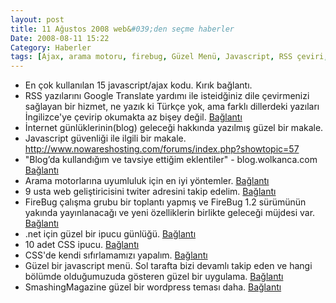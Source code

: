 ```yaml
---
layout: post
title: 11 Ağustos 2008 web&#039;den seçme haberler
Date: 2008-08-11 15:22
Category: Haberler
tags: [Ajax, arama motoru, firebug, Güzel Menü, Javascript, RSS çeviri, wordpress tema]
---
```


-   En çok kullanılan 15 javascript/ajax kodu. Kırık bağlantı.
-   RSS yazılarını Google Translate yardımı ile isteidğiniz dile
    çevirmenizi sağlayan bir hizmet, ne yazık ki Türkçe yok, ama farklı
    dillerdeki yazıları İngilizce'ye çevirip okumakta az bişey değil.
    [Bağlantı][1]
-   İnternet günlüklerinin(blog) geleceği hakkında yazılmış güzel bir
    makale.
-   Javascript güvenliği ile ilgili bir makale. http://www.nowareshosting.com/forums/index.php?showtopic=57
-   "Blog’da kullandığım ve tavsiye ettiğim eklentiler" -
    blog.wolkanca.com [Bağlantı][4]
-   Arama motorlarına uyumluluk için en iyi yöntemler. [Bağlantı][5]
-   9 usta web geliştiricisini twiter adresini takip edelim.
    [Bağlantı][6]
-   FireBug çalışma grubu bir toplantı yapmış ve FireBug 1.2 sürümünün
    yakında yayınlanacağı ve yeni özelliklerin birlikte geleceği müjdesi
    var. [Bağlantı][7]
-   .net için güzel bir ipucu günlüğü. [Bağlantı][8]
-   10 adet CSS ipucu. [Bağlantı][9]
-   CSS'de kendi sıfırlamamızı yapalım. [Bağlantı][10]
-   Güzel bir javascript menü. Sol tarafta bizi devamlı takip eden ve
    hangi bölümde olduğumuzuda gösteren güzel bir uygulama.
    [Bağlantı][11]
-   SmashingMagazine güzel bir wordpress teması daha. [Bağlantı][12]


  [1]: http://mloovi.com/ "RSS dil çevirici"
  [4]: http://blog.wolkanca.com/blogda-kullandigim-ve-tavsiye-ettigim-eklentiler/#comment-176466
    "wordpress eklentileri"
  [5]: http://blog.searchistheos.com/2008/07/search-engine-optimization-seo-best.html
    "seo"
  [6]: http://nettuts.com/web-roundups/9-web-developers-that-must-be-followed-on-twitter/
    "web geliştiricisini izle"
  [7]: http://www.stevesouders.com/blog/2008/08/08/firebug-working-group-meeting/
    "FireBug"
  [8]: http://blogs.msdn.com/webdevelopertips/ "asp.net ipuçları"
  [9]: http://www.peakflowdesign.com/design/10-useful-css-tricks-to-conquer-the-world/
    "css ipuçları"
  [10]: http://nettuts.com/html-css-techniques/weekend-quick-tip-create-your-own-resetcss-file/
    "sıfırlama"
  [11]: http://www.likno.com/allwebmenusinfo.html "güzel menü"
  [12]: http://www.smashingmagazine.com/2008/08/08/infinity-a-free-wordpress-theme/
    "wordpress"
